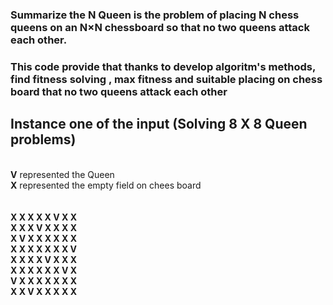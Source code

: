
### Summarize the N Queen is the problem of placing N chess queens on an N×N chessboard so that no two queens attack each other.
### This code provide that thanks to develop algoritm's methods, find fitness solving , max fitness and suitable placing on chess board that no two queens attack each other

## Instance one of the input (Solving 8 X 8 Queen problems) 
<br>
<b>V</b> represented the Queen <br>
<b>X</b> represented the empty field on chees board

<b>
 <br>
 <br>
<br>
 X   X   X   X   X   V   X   X <br>
 X   X   X   V   X   X   X   X <br>
 X   V   X   X   X   X   X   X <br>
 X   X   X   X   X   X   X   V <br>
 X   X   X   X   V   X   X   X <br>
 X   X   X   X   X   X   V   X <br>
 V   X   X   X   X   X   X   X <br>
 X   X   V   X   X   X   X   X <br>
  </b>
